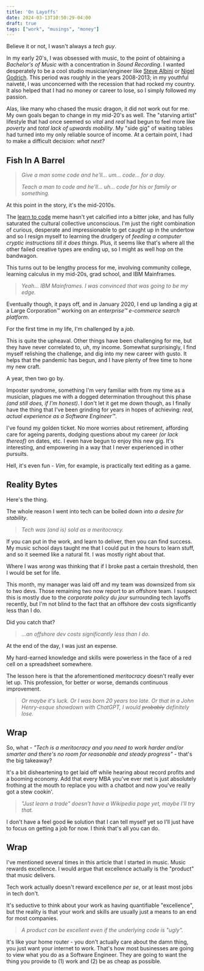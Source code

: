 ```yaml
---
title: 'On Layoffs'
date: 2024-03-13T10:50:29-04:00
draft: true
tags: ["work", "musings", "money"]
---
```


Believe it or not, I wasn't always a _tech guy_. 

In my early 20's, I was obsessed with music, to the point of obtaining a _Bachelor's of Music_ with a concentration in _Sound Recording_. I wanted desperately to be a cool studio musician/engineer like [Steve Albini](https://en.wikipedia.org/wiki/Steve_Albini) or [Nigel Godrich](https://en.wikipedia.org/wiki/Nigel_Godrich). This period was roughly in the years 2008-2013; in my youthful naiveté, I was unconcerned with the recession that had rocked my country. It also helped that I had no money or career to lose, so I simply followed my passion.

Alas, like many who chased the music dragon, it did not work out for me. My own goals began to change in my mid-20's as well. The "starving artist" lifestyle that had once seemed so _vital_ and _real_ had begun to feel more like _poverty_ and _total lack of upwards mobility_. My "side gig" of waiting tables had turned into my only reliable source of income. At a certain point, I had to make a difficult decision: _what next?_

## Fish In A Barrel 

> _Give a man some code and he'll... um... code... for a day._
>
> _Teach a man to code and he'll... uh... code for his or family or something._


At this point in the story, it's the mid-2010s. 

The [learn to code](https://en.wikipedia.org/wiki/Learn_to_Code) meme hasn't yet calcified into a bitter joke, and has fully saturated the cultural collective unconscious. I'm just the right combination of curious, desperate and impressionable to get caught up in the undertow and so I resign myself to learning the drudgery of _feeding a computer cryptic instructions till it does things_. Plus, it seems like that's where all the other failed creative types are ending up, so I might as well hop on the bandwagon.

This turns out to be lengthy process for me, involving community college, learning calculus in my mid-20s, grad school, and IBM Mainframes. 

> _Yeah... IBM Mainframes. I was convinced that was going to be my edge._


Eventually though, it pays off, and in January 2020, I end up landing a gig at a Large Corporation™  working on an _enterprise™ e-commerce search platform_.

For the first time in my life, I'm challenged by a _job_. 

This is quite the upheaval. Other things have been challenging for me, but they have never correlated to, _uh_, my income. Somewhat surprisingly, I find myself relishing the challenge, and dig into my new career with gusto. It helps that the pandemic has begun, and I have plenty of free time to hone my new craft.

A year, then two go by. 

Imposter syndrome, something I'm very familiar with from my time as a musician, plagues me with a dogged determination throughout this phase _(and still does, if I'm honest)_. I don't let it get me down though, as I finally have the thing that I've been grinding for years in hopes of achieving: _real, actual experience as a Software Engineer™_. 

I've found my golden ticket. No more worries about retirement, affording care for ageing parents, dodging questions about my career _(or lack thereof)_ on dates, etc. I even have begun to enjoy this new gig. It's interesting, and empowering in a way that I never experienced in other pursuits.

Hell, it's even fun - _Vim_, for example, is practically text editing as a game. 

## Reality Bytes 

Here's the thing.

The whole reason I went into tech can be boiled down into _a desire for stability_. 

> _Tech was (and is) sold as a meritocracy._

If you can put in the work, and learn to deliver, then you can find success. My music school days taught me that I could put in the hours to learn stuff, and so it seemed like a natural fit. I was mostly right about that.

Where I was _wrong_ was thinking that if I broke past a certain threshold, then I would be set for life. 

This month, my manager was laid off and my team was downsized from six to two devs. Those remaining two now report to an offshore team. I suspect this is mostly due to the _corporate policy du jour_ surrounding tech layoffs recently, but I'm not blind to the fact that an offshore dev costs significantly less than I do.

Did you catch that?

> _...an offshore dev costs significantly less than I do._

At the end of the day, I was just an expense. 

My hard-earned knowledge and skills were powerless in the face of a red cell on a spreadsheet somewhere.

The lesson here is that the aforementioned _meritocracy_ doesn't really ever let up. This profession, for better or worse, demands continuous improvement. 

> _Or maybe it's luck. Or I was born 20 years too late. Or that in a John Henry-esque showdown with ChatGPT, I would ~~probably~~ definitely lose._

## Wrap

So, what - _"Tech is a meritocracy and you need to work harder and/or smarter and there's no room for reasonable and steady progress"_ - that's the big takeaway?

It's a bit disheartening to get laid off while hearing about record profits and a booming economy. Add that every MBA you've ever met is just absolutely frothing at the mouth to replace you with a chatbot and now you've really got a stew cookin'.

> _"Just learn a trade" doesn't have a Wikipedia page yet, maybe I'll try that._

I don't have a feel good ~~lie~~ solution that I can tell myself yet so I'll just have to focus on getting a job for now. I think that's all you can do.

## Wrap

I've mentioned several times in this article that I started in music. Music rewards excellence. I would argue that excellence actually is the "product" that music delivers. 

Tech work actually doesn't reward excellence _per se_, or at least most jobs in tech don't. 

It's seductive to think about your work as having quantifiable "excellence", but the reality is that your work and skills are usually just a means to an end for most companies. 

> _A product can be excellent even if the underlying code is "ugly"._ 

It's like your home router - you don't actually care about the damn thing, you just want your internet to work. That's how most businesses are going to view what you do as a Software Engineer. They are going to want the thing you provide to (1) work and (2) be as cheap as possible.

